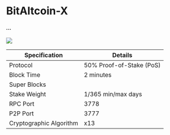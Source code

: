 <h1>BitAltcoin-X</h1>
<h4><i>...</i></h4>
<img src="https://site-baicoin.rhcloud.com/wp-content/uploads/2016/03/Logo1000.png" />

| Specification  | Details |
| ------------- | ------------- |
| Protocol  | 50% Proof-of-Stake (PoS)  |
| Block Time  | 2 minutes |
| Super Blocks |
| Stake Weight | 1/365 min/max days |
| RPC Port  | 3778  |
| P2P Port | 3777 |
| Cryptographic Algorithm  | x13  |

